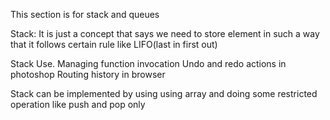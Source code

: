This section is for stack and queues

Stack: 
It is just a concept that says we need to store element in such a way that it follows certain rule like LIFO(last in first out)


Stack Use.
Managing function invocation
Undo and redo actions in photoshop
Routing history in browser

Stack can be implemented by using using array and doing some restricted operation like push and pop only
